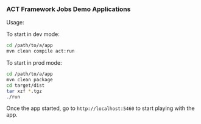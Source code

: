 ### ACT Framework Jobs Demo Applications

Usage:

To start in dev mode:

```bash
cd /path/to/a/app
mvn clean compile act:run 
```

To start in prod mode:

```bash
cd /path/to/a/app
mvn clean package
cd target/dist
tar xzf *.tgz
./run
```

Once the app started, go to `http://localhost:5460` to start playing with the app.
